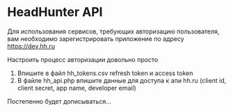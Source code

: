 <h1>HeadHunter API</h1>

<p>Для использования сервисов, требующих авторизацию пользователя, вам необходимо
зарегистрировать приложение по адресу <a href="https://dev.hh.ru">https://dev.hh.ru</a></p>

<p>Настроить процесс авторизации довольно просто</p>

<ol>
<li>Впишите в файл hh_tokens.csv refresh token и access token</li>
<li>В файле hh_api.php впишите данные для доступа к апи hh.ru (client id, client secret, app name, developer email)</li>
</ol>

<p>Постепенно будет дописываться...</p>
